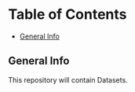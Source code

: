 # Table of Contents
* [General Info](#general-info)


## General Info
This repository will contain Datasets.
